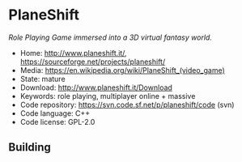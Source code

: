 # PlaneShift

_Role Playing Game immersed into a 3D virtual fantasy world._

- Home: http://www.planeshift.it/, https://sourceforge.net/projects/planeshift/
- Media: <https://en.wikipedia.org/wiki/PlaneShift_(video_game)>
- State: mature
- Download: http://www.planeshift.it/Download
- Keywords: role playing, multiplayer online + massive
- Code repository: https://svn.code.sf.net/p/planeshift/code (svn)
- Code language: C++
- Code license: GPL-2.0

## Building
